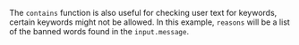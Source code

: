 <!-- markdownlint-disable MD041 -->

The `contains` function is also useful for checking user
text for keywords, certain keywords might not be allowed.
In this example, `reasons` will be a list of the banned words
found in the `input.message`.
